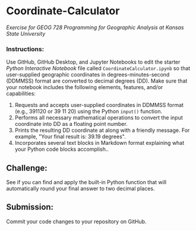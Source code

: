 # Coordinate-Calculator
*Exercise for GEOG 728 Programming for Geographic Analysis at Kansas State University*

### Instructions:

Use GitHub, GitHub Desktop, and Jupyter Notebooks to edit the starter *Python Interactive Notebook* file called <code>CoordinateCalculator.ipynb</code> so that user-supplied geographic coordinates in degrees-minutes-second (DDMMSS) format are converted to decimal degrees (DD).  Make sure that your notebook includes the following elements, features, and/or capabilities:

1. Requests and accepts user-supplied coordinates in DDMMSS format (e.g., 391120 or 39 11 20) using the Python <code>input()</code> function.
2. Performs all necessary mathematical operations to convert the input coordinate into DD as a floating point number.
3. Prints the resulting DD coordinate at along with a friendly message.  For example, "Your final result is:  39.19 degrees".
4. Incorporates several text blocks in Markdown format explaining what your Python code blocks accomplish..

## Challenge:

See if you can find and apply the built-in Python function that will automatically round your final answer to two decimal places.

## Submission:

Commit your code changes to your repository on GitHub.

